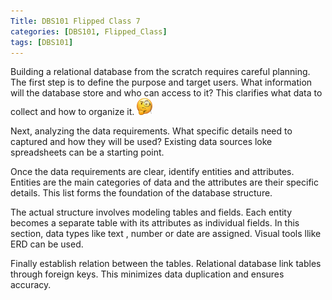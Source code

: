 ```yaml
---
Title: DBS101 Flipped Class 7
categories: [DBS101, Flipped_Class]
tags: [DBS101]
---
```


Building a relational database from the scratch requires careful planning. The first step is to define the purpose and target users. What information will the database store and who can access to it? This clarifies what data to collect and how to organize it.
<img src="../assets/m2i8b1K9d3d3b1N4.png" alt="Alt Text" width="25">

Next, analyzing the data requirements. What specific details need to captured and how they will be used? Existing data sources loke spreadsheets can be a starting point.

Once the data requirements are clear, identify entities and attributes. Entities are the main categories of data and the attributes are their specific details. This list forms the foundation of the database structure.

The actual structure involves modeling tables and fields. Each entity becomes a separate table with its attributes as individual fields. In this section, data types like text , number or date are assigned. Visual tools llike ERD can be used.

Finally establish relation between the tables. Relational database link tables through foreign keys. This minimizes data duplication and ensures accuracy.

